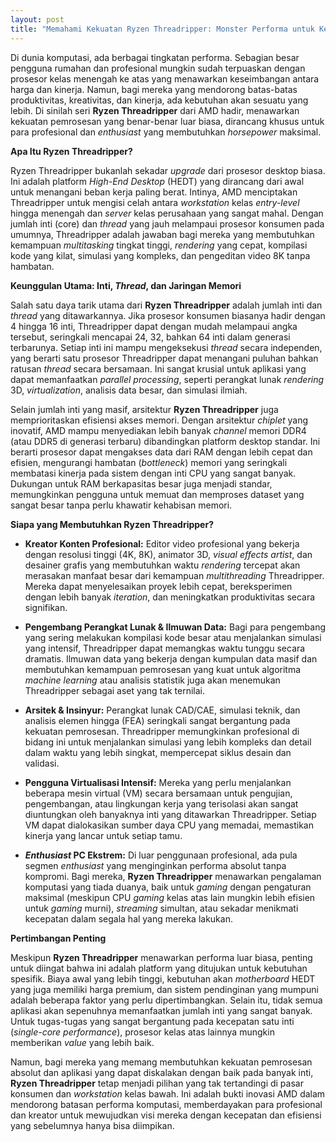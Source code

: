```yaml
---
layout: post
title: "Memahami Kekuatan Ryzen Threadripper: Monster Performa untuk Kebutuhan Ekstrem"
---
```


Di dunia komputasi, ada berbagai tingkatan performa. Sebagian besar pengguna rumahan dan profesional mungkin sudah terpuaskan dengan prosesor kelas menengah ke atas yang menawarkan keseimbangan antara harga dan kinerja. Namun, bagi mereka yang mendorong batas-batas produktivitas, kreativitas, dan kinerja, ada kebutuhan akan sesuatu yang lebih. Di sinilah seri **Ryzen Threadripper** dari AMD hadir, menawarkan kekuatan pemrosesan yang benar-benar luar biasa, dirancang khusus untuk para profesional dan *enthusiast* yang membutuhkan *horsepower* maksimal.

**Apa Itu Ryzen Threadripper?**

Ryzen Threadripper bukanlah sekadar *upgrade* dari prosesor desktop biasa. Ini adalah platform *High-End Desktop* (HEDT) yang dirancang dari awal untuk menangani beban kerja paling berat. Intinya, AMD menciptakan Threadripper untuk mengisi celah antara *workstation* kelas *entry-level* hingga menengah dan *server* kelas perusahaan yang sangat mahal. Dengan jumlah inti (core) dan *thread* yang jauh melampaui prosesor konsumen pada umumnya, Threadripper adalah jawaban bagi mereka yang membutuhkan kemampuan *multitasking* tingkat tinggi, *rendering* yang cepat, kompilasi kode yang kilat, simulasi yang kompleks, dan pengeditan video 8K tanpa hambatan.

**Keunggulan Utama: Inti, *Thread*, dan Jaringan Memori**

Salah satu daya tarik utama dari **Ryzen Threadripper** adalah jumlah inti dan *thread* yang ditawarkannya. Jika prosesor konsumen biasanya hadir dengan 4 hingga 16 inti, Threadripper dapat dengan mudah melampaui angka tersebut, seringkali mencapai 24, 32, bahkan 64 inti dalam generasi terbarunya. Setiap inti ini mampu mengeksekusi *thread* secara independen, yang berarti satu prosesor Threadripper dapat menangani puluhan bahkan ratusan *thread* secara bersamaan. Ini sangat krusial untuk aplikasi yang dapat memanfaatkan *parallel processing*, seperti perangkat lunak *rendering* 3D, *virtualization*, analisis data besar, dan simulasi ilmiah.

Selain jumlah inti yang masif, arsitektur **Ryzen Threadripper** juga memprioritaskan efisiensi akses memori. Dengan arsitektur *chiplet* yang inovatif, AMD mampu menyediakan lebih banyak *channel* memori DDR4 (atau DDR5 di generasi terbaru) dibandingkan platform desktop standar. Ini berarti prosesor dapat mengakses data dari RAM dengan lebih cepat dan efisien, mengurangi hambatan (*bottleneck*) memori yang seringkali membatasi kinerja pada sistem dengan inti CPU yang sangat banyak. Dukungan untuk RAM berkapasitas besar juga menjadi standar, memungkinkan pengguna untuk memuat dan memproses dataset yang sangat besar tanpa perlu khawatir kehabisan memori.

**Siapa yang Membutuhkan Ryzen Threadripper?**

*   **Kreator Konten Profesional:** Editor video profesional yang bekerja dengan resolusi tinggi (4K, 8K), animator 3D, *visual effects artist*, dan desainer grafis yang membutuhkan waktu *rendering* tercepat akan merasakan manfaat besar dari kemampuan *multithreading* Threadripper. Mereka dapat menyelesaikan proyek lebih cepat, bereksperimen dengan lebih banyak *iteration*, dan meningkatkan produktivitas secara signifikan.

*   **Pengembang Perangkat Lunak & Ilmuwan Data:** Bagi para pengembang yang sering melakukan kompilasi kode besar atau menjalankan simulasi yang intensif, Threadripper dapat memangkas waktu tunggu secara dramatis. Ilmuwan data yang bekerja dengan kumpulan data masif dan membutuhkan kemampuan pemrosesan yang kuat untuk algoritma *machine learning* atau analisis statistik juga akan menemukan Threadripper sebagai aset yang tak ternilai.

*   **Arsitek & Insinyur:** Perangkat lunak CAD/CAE, simulasi teknik, dan analisis elemen hingga (FEA) seringkali sangat bergantung pada kekuatan pemrosesan. Threadripper memungkinkan profesional di bidang ini untuk menjalankan simulasi yang lebih kompleks dan detail dalam waktu yang lebih singkat, mempercepat siklus desain dan validasi.

*   **Pengguna Virtualisasi Intensif:** Mereka yang perlu menjalankan beberapa mesin virtual (VM) secara bersamaan untuk pengujian, pengembangan, atau lingkungan kerja yang terisolasi akan sangat diuntungkan oleh banyaknya inti yang ditawarkan Threadripper. Setiap VM dapat dialokasikan sumber daya CPU yang memadai, memastikan kinerja yang lancar untuk setiap tamu.

*   ***Enthusiast* PC Ekstrem:** Di luar penggunaan profesional, ada pula segmen *enthusiast* yang menginginkan performa absolut tanpa kompromi. Bagi mereka, **Ryzen Threadripper** menawarkan pengalaman komputasi yang tiada duanya, baik untuk *gaming* dengan pengaturan maksimal (meskipun CPU *gaming* kelas atas lain mungkin lebih efisien untuk *gaming* murni), *streaming* simultan, atau sekadar menikmati kecepatan dalam segala hal yang mereka lakukan.

**Pertimbangan Penting**

Meskipun **Ryzen Threadripper** menawarkan performa luar biasa, penting untuk diingat bahwa ini adalah platform yang ditujukan untuk kebutuhan spesifik. Biaya awal yang lebih tinggi, kebutuhan akan *motherboard* HEDT yang juga memiliki harga premium, dan sistem pendinginan yang mumpuni adalah beberapa faktor yang perlu dipertimbangkan. Selain itu, tidak semua aplikasi akan sepenuhnya memanfaatkan jumlah inti yang sangat banyak. Untuk tugas-tugas yang sangat bergantung pada kecepatan satu inti (*single-core performance*), prosesor kelas atas lainnya mungkin memberikan *value* yang lebih baik.

Namun, bagi mereka yang memang membutuhkan kekuatan pemrosesan absolut dan aplikasi yang dapat diskalakan dengan baik pada banyak inti, **Ryzen Threadripper** tetap menjadi pilihan yang tak tertandingi di pasar konsumen dan *workstation* kelas bawah. Ini adalah bukti inovasi AMD dalam mendorong batasan performa komputasi, memberdayakan para profesional dan kreator untuk mewujudkan visi mereka dengan kecepatan dan efisiensi yang sebelumnya hanya bisa diimpikan.
